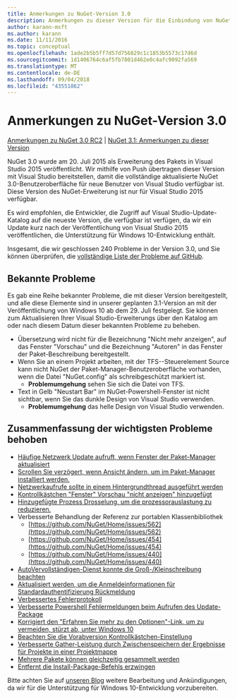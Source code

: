 ```yaml
---
title: Anmerkungen zu NuGet-Version 3.0
description: Anmerkungen zu dieser Version für die Einbindung von NuGet 3.0.0 bekannte Probleme, Fehlerkorrekturen, hinzugefügter Features und DCRs.
author: karann-msft
ms.author: karann
ms.date: 11/11/2016
ms.topic: conceptual
ms.openlocfilehash: 1ade2b5b5ff7d57d756829c1c1853b5573c17d6d
ms.sourcegitcommit: 1d1406764c6af5fb7801d462e0c4afc9092fa569
ms.translationtype: MT
ms.contentlocale: de-DE
ms.lasthandoff: 09/04/2018
ms.locfileid: "43551862"
---
```

# <a name="nuget-30-release-notes"></a>Anmerkungen zu NuGet-Version 3.0

[Anmerkungen zu NuGet 3.0 RC2](../release-notes/nuget-3.0-RC2.md) | [NuGet 3.1: Anmerkungen zu dieser Version](../release-notes/nuget-3.1.md)

NuGet 3.0 wurde am 20. Juli 2015 als Erweiterung des Pakets in Visual Studio 2015 veröffentlicht. Wir mithilfe von Push übertragen dieser Version mit Visual Studio bereitstellen, damit die vollständige aktualisierte NuGet 3.0-Benutzeroberfläche für neue Benutzer von Visual Studio verfügbar ist. Diese Version des NuGet-Erweiterung ist nur für Visual Studio 2015 verfügbar.

Es wird empfohlen, die Entwickler, die Zugriff auf Visual Studio-Update-Katalog auf die neueste Version, die verfügbar ist verfügen, da wir ein Update kurz nach der Veröffentlichung von Visual Studio 2015 veröffentlichen, die Unterstützung für Windows 10-Entwicklung enthält.

Insgesamt, die wir geschlossen 240 Probleme in der Version 3.0, und Sie können überprüfen, die [vollständige Liste der Probleme auf GitHub](https://github.com/NuGet/Home/issues?q=milestone%3A3.0.0-RTM+is%3Aclosed).

## <a name="known-issues"></a>Bekannte Probleme

Es gab eine Reihe bekannter Probleme, die mit dieser Version bereitgestellt, und alle diese Elemente sind in unserer geplanten 3.1-Version an mit der Veröffentlichung von Windows 10 ab dem 29. Juli festgelegt.  Sie können zum Aktualisieren Ihrer Visual Studio-Erweiterungs über den Katalog am oder nach diesem Datum dieser bekannten Probleme zu beheben.

*  Übersetzung wird nicht für die Bezeichnung "Nicht mehr anzeigen", auf das Fenster "Vorschau" und die Bezeichnung "Autoren" in das Fenster der Paket-Beschreibung bereitgestellt.
*  Wenn Sie an einem Projekt arbeiten, mit der TFS--Steuerelement Source kann nicht NuGet der Paket-Manager-Benutzeroberfläche vorhanden, wenn die Datei "NuGet.config" als schreibgeschützt markiert ist.
   * **Problemumgehung** sehen Sie sich die Datei von TFS.
*  Text in Gelb "Neustart Bar" im NuGet-Powershell-Fenster ist nicht sichtbar, wenn Sie das dunkle Design von Visual Studio verwenden.
   * **Problemumgehung** das helle Design von Visual Studio verwenden.


## <a name="summary-of-top-issues-resolved"></a>Zusammenfassung der wichtigsten Probleme behoben

* [Häufige Netzwerk Update aufruft, wenn Fenster der Paket-Manager aktualisiert](https://github.com/NuGet/Home/issues/515)
* [Scrollen Sie verzögert, wenn Ansicht ändern, um im Paket-Manager installiert werden.](https://github.com/NuGet/Home/issues/519)
* [Netzwerkaufrufe sollte in einem Hintergrundthread ausgeführt werden](https://github.com/NuGet/Home/issues/516)
* [Kontrollkästchen "Fenster" Vorschau "nicht anzeigen" hinzugefügt](https://github.com/NuGet/Home/issues/566)
* [Hinzugefügte Prozess Drosselung, um die prozessorauslastung zu reduzieren.](https://github.com/NuGet/Home/issues/356)
* Verbesserte Behandlung der Referenz zur portablen Klassenbibliothek
    * [https://github.com/NuGet/Home/issues/562](https://github.com/NuGet/Home/issues/562)
    * [https://github.com/NuGet/Home/issues/454](https://github.com/NuGet/Home/issues/454)
    * [https://github.com/NuGet/Home/issues/440](https://github.com/NuGet/Home/issues/440)
* [AutoVervollständigen-Dienst konnte die Groß-/Kleinschreibung beachten](https://github.com/NuGet/Home/issues/198)
* [Aktualisiert werden, um die Anmeldeinformationen für Standardauthentifizierung Rückmeldung](https://github.com/NuGet/Home/issues/456)
* [Verbessertes Fehlerprotokoll](https://github.com/NuGet/Home/issues/407)
* [Verbesserte Powershell Fehlermeldungen beim Aufrufen des Update-Package](https://github.com/NuGet/Home/issues/5)
* [Korrigiert den "Erfahren Sie mehr zu den Optionen"-Link, um zu vermeiden, stürzt ab, unter Windows 10](https://github.com/NuGet/Home/issues/822)
* [Beachten Sie die Vorabversion Kontrollkästchen-Einstellung](https://github.com/NuGet/Home/issues/732)
* [Verbesserte Gather-Leistung durch Zwischenspeichern der Ergebnisse für Projekte in einer Projektmappe](https://github.com/NuGet/Home/issues/721)
* [Mehrere Pakete können gleichzeitig gesammelt werden](https://github.com/NuGet/Home/issues/713)
* [Entfernt die Install-Package-Befehls erzwingen](https://github.com/NuGet/Home/issues/697)

Bitte achten Sie auf [unseren Blog](http://blog.nuget.org) weitere Bearbeitung und Ankündigungen, da wir für die Unterstützung für Windows 10-Entwicklung vorzubereiten.